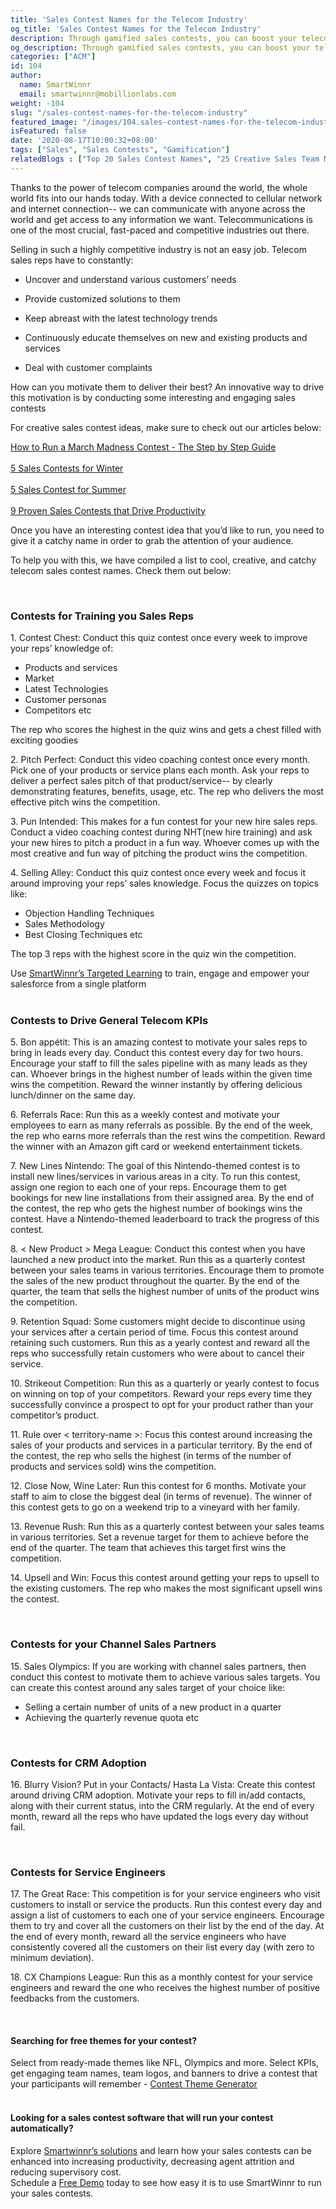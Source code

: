 ```yaml
---
title: 'Sales Contest Names for the Telecom Industry'
og_title: 'Sales Contest Names for the Telecom Industry'
description: Through gamified sales contests, you can boost your telecom sales by 60% and take your sales team’s productivity to the next level. Looking for cool, creative and catchy telecom sales contest names?
og_description: Through gamified sales contests, you can boost your telecom sales by 60% and take your sales team’s productivity to the next level. Looking for cool, creative and catchy telecom sales contest names?
categories: ["ACM"]
id: 104
author:
  name: SmartWinnr
  email: smartwinnr@mobillionlabs.com
weight: -104
slug: "/sales-contest-names-for-the-telecom-industry"
featured_image: "/images/104.sales-contest-names-for-the-telecom-industry.jpg"
isFeatured: false
date: '2020-08-17T10:00:32+08:00'
tags: ["Sales", "Sales Contests", "Gamification"]
relatedBlogs : ["Top 20 Sales Contest Names", "25 Creative Sales Team Names", "23 Sales incentive ideas to keep your sales team motivated", "Sales Contest Communication Template", "Creative Employee Recognition Award Names", "How to Launch a Sales Contest"]
---
```


Thanks to the power of telecom companies around the world, the whole world fits into our hands today. With a device connected to cellular network and internet connection-- we can communicate with anyone across the world and get access to any information we want.
Telecommunications is one of the most crucial, fast-paced and competitive industries out there.

Selling in such a highly competitive industry is not an easy job. Telecom sales reps have to constantly:

* Uncover and understand various customers’ needs 

* Provide customized solutions to them

* Keep abreast with the latest technology trends

* Continuously educate themselves on new and existing products and services

* Deal with customer complaints 

How can you motivate them to deliver their best? An innovative way to drive this motivation is by conducting some interesting and engaging sales contests 

For creative sales contest ideas, make sure to check out our articles below:

<div class="ml-margin-bottom10"> 
<a href="https://www.smartwinnr.com/post/how-to-run-a-march-madness-contest-the-step-by-step-guide/" target="_blank" class="ml-desc-text">How to Run a March Madness Contest - The Step by Step Guide</a><br><br>
<a href="https://www.smartwinnr.com/post/sales-contests-for-winter/" target="_blank" class="ml-desc-text">5 Sales Contests for Winter</a><br><br>
<a href="https://www.smartwinnr.com/post/5-sales-contest-for-summer/" target="_blank" class="ml-desc-text">5 Sales Contest for Summer</a><br><br>
<a href="https://www.smartwinnr.com/post/9-proven-sales-contests-that-drive-productivity/" target="_blank" class="ml-desc-text">9 Proven Sales Contests that Drive Productivity</a>
</div>

Once you have an interesting contest idea that you’d like to run, you need to give it a catchy name in order to grab the attention of your audience. 

To help you with this, we have compiled a list to cool, creative, and catchy telecom sales contest names. Check them out below:

<br>

### **Contests for Training you Sales Reps**

<div class="ml-margin-left10">
  <p><span class="ml_text_bold">1. Contest Chest:</span> Conduct this quiz contest once every week to <span class="ml_highlighted_text">improve your reps’ knowledge</span> of:</p>
  <ul>
    <li>Products and services</li>
    <li>Market</li>
    <li>Latest Technologies</li>
    <li>Customer personas</li>
    <li>Competitors etc</li>
  </ul>
  <p>The rep who scores the highest in the quiz wins and gets a chest filled with exciting goodies</p>
  <p><span class="ml_text_bold">2. Pitch Perfect:</span> Conduct this video coaching contest once every month. Pick one of your products or service plans each month. Ask your reps to deliver a <span class="ml_highlighted_text">perfect sales pitch</span> of that product/service-- by clearly demonstrating features, benefits, usage, etc. The rep who delivers the most effective pitch wins the competition.</p>
  <p><span class="ml_text_bold">3. Pun Intended:</span> This makes for a fun contest for your new hire sales reps. Conduct a video coaching contest during NHT(new hire training) and ask your <span class="ml_highlighted_text">new hires to pitch a product</span> in a fun way. Whoever comes up with the most creative and fun way of pitching the product wins the competition.</p>
  <p><span class="ml_text_bold">4. Selling Alley:</span> Conduct this quiz contest once every week and focus it around <span class="ml_highlighted_text">improving your reps’ sales knowledge.</span> Focus the quizzes on topics like:</p>
  <ul>
    <li>Objection Handling Techniques</li>
    <li>Sales Methodology</li>
    <li>Best Closing Techniques etc</li>
  </ul>
  <p>The top 3 reps with the highest score in the quiz win the competition.</p>
</div>

<div class="ml-margin-bottom10">Use <a href="https://www.smartwinnr.com/product/targeted-learning/" target="_blank" class="ml-desc-text">SmartWinnr’s Targeted Learning</a> to train, engage and empower your salesforce from a single platform</div>

<br>

### **Contests to Drive General Telecom KPIs**

<div class="ml-margin-left10">
  <p><span class="ml_text_bold">5. Bon appétit:</span> This is an amazing contest to motivate your sales reps to bring in leads every day. Conduct this contest every day for two hours.  Encourage your staff to <span class="ml_highlighted_text">fill the sales pipeline</span> with as many leads as they can. Whoever brings in the highest number of leads within the given time wins the competition. Reward the winner instantly by offering delicious lunch/dinner on the same day.</p>
  <p><span class="ml_text_bold">6. Referrals Race:</span> Run this as a weekly contest and motivate your employees to <span class="ml_highlighted_text">earn as many referrals</span> as possible. By the end of the week, the rep who earns more referrals than the rest wins the competition. Reward the winner with an Amazon gift card or weekend entertainment tickets.</p>
  <p><span class="ml_text_bold">7. New Lines Nintendo:</span> The goal of this Nintendo-themed contest is to <span class="ml_highlighted_text">install new lines/services in various areas</span> in a city. To run this contest, assign one region to each one of your reps. Encourage them to get bookings for new line installations from their assigned area. By the end of the contest, the rep who gets the highest number of bookings wins the contest. Have a Nintendo-themed leaderboard to track the progress of this contest.</p>
  <p><span class="ml_text_bold">8. < New Product > Mega League:</span> Conduct this contest when you have <span class="ml_highlighted_text">launched a new product</span> into the market. Run this as a quarterly contest between your sales teams in various territories. Encourage them to promote the sales of the new product throughout the quarter. By the end of the quarter, the team that sells the highest number of units of the product wins the competition.</p>
  <p><span class="ml_text_bold">9. Retention Squad:</span> Some customers might decide to discontinue using your services after a certain period of time. Focus this contest around <span class="ml_highlighted_text">retaining such customers.</span> Run this as a yearly contest and reward all the reps who successfully retain customers who were about to cancel their service.</p>
  <p><span class="ml_text_bold">10. Strikeout Competition:</span> Run this as a quarterly or yearly contest to focus on <span class="ml_highlighted_text">winning on top of your competitors.</span> Reward your reps every time they successfully convince a prospect to opt for your product rather than your competitor’s product.</p>
  <p><span class="ml_text_bold">11. Rule over < territory-name >:</span> Focus this contest around <span class="ml_highlighted_text">increasing the sales</span> of your products and services in a particular territory. By the end of the contest, the rep who sells the highest (in terms of the number of products and services sold) wins the competition.</p>
  <p><span class="ml_text_bold">12. Close Now, Wine Later:</span> Run this contest for 6 months. Motivate your staff to aim to <span class="ml_highlighted_text">close the biggest deal (in terms of revenue).</span> The winner of this contest gets to go on a weekend trip to a vineyard with her family.</p>
  <p><span class="ml_text_bold">13. Revenue Rush:</span> Run this as a quarterly contest between your sales teams in various territories. Set a <span class="ml_highlighted_text">revenue target</span> for them to achieve before the end of the quarter. The team that achieves this target first wins the competition.</p>
  <p><span class="ml_text_bold">14. Upsell and Win:</span> Focus this contest around getting your reps to <span class="ml_highlighted_text">upsell to the existing customers.</span> The rep who makes the most significant upsell wins the contest.</p>
</div>

<br>

### **Contests for your Channel Sales Partners**

<div class="ml-margin-left10">
  <p><span class="ml_text_bold">15. Sales Olympics:</span> If you are working with channel sales partners, then conduct this contest to motivate them to achieve various sales targets. You can create this contest around any sales target of your choice like:</p>
  <ul>
    <li>Selling a certain number of units of a new product in a quarter</li>
    <li>Achieving the quarterly revenue quota etc</li>
  </ul>
</div>

<br>

### **Contests for CRM Adoption**

<div class="ml-margin-left10">
  <p><span class="ml_text_bold">16. Blurry Vision? Put in your Contacts/ Hasta La Vista:</span> Create this contest around driving CRM adoption. Motivate your reps to fill in/add contacts, along with their current status, into the CRM regularly. At the end of every month, reward all the reps who have updated the logs every day without fail.</p>
</div>

<br>

### **Contests for Service Engineers**

<div class="ml-margin-left10">
  <p><span class="ml_text_bold">17. The Great Race:</span> This competition is for your service engineers who visit customers to install or service the products. Run this contest every day and assign a list of customers to each one of your service engineers. Encourage them to try and <span class="ml_highlighted_text">cover all the customers on their list</span> by the end of the day. At the end of every month, reward all the service engineers who have consistently covered all the customers on their list every day (with zero to minimum deviation).</p>
  <p><span class="ml_text_bold">18. CX Champions League:</span> Run this as a monthly contest for your service engineers and reward the one who receives the <span class="ml_highlighted_text">highest number of positive feedbacks</span> from the customers.</p>
</div>

<!-- <div class="ml-margin-bottom10">Finalized a contest and good to go? Before you go ahead and run it, make sure that you create enthusiasm about the contest amongst your audience. Follow our <a href="https://www.smartwinnr.com/post/sales-contest-communication-template/" target="_blank" class="ml-desc-text">sales contest communication template</a> to effectively announce your contest to the participants.</div>

<div class="ml-margin-bottom10">Once your contest is over, focus on presenting creative awards to the contest winners. Read  our article: <a href="https://www.smartwinnr.com/post/creative-employee-recognition-award-names/" target="_blank" class="ml-desc-text">Creative Employee Recognition Award names.</a></div>

<div class="ml-margin-bottom10">Boost your sales by 60% and take your sales team’s productivity to the next level-- all through a single platform: <a href="https://www.smartwinnr.com/product/sales-contest/" target="_blank" class="ml-desc-text">SmartWinnr’s Sales Contest.</a> Give it a try today!</div> -->

<br>

#### **Searching for free themes for your contest?**

<div class="ml-margin-bottom10">Select from ready-made themes like NFL, Olympics and more. Select KPIs, get engaging team names, team logos, and banners to drive a contest that your participants will remember - <a href="https://tools.smartwinnr.com/" target="_blank" class="ml_custom_link">Contest Theme Generator</a></div> 

<br>

#### **Looking for a sales contest software that will run your contest automatically?**

<div class="ml-margin-bottom10">Explore <a href="https://www.smartwinnr.com/product/sales-contest/" target="_blank" class="ml_custom_link">Smartwinnr’s solutions</a> and learn how your sales contests can be enhanced into increasing productivity, decreasing agent attrition and reducing supervisory cost.</div>

<div class="ml-margin-bottom10">Schedule a <a href="https://www.smartwinnr.com/request-demo/" target="_blank" class="ml_custom_link">Free Demo</a> today to see how easy it is to use SmartWinnr to run your sales contests. </div>